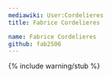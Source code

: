 ```yaml
---
mediawiki: User:Cordelieres
title: Fabrice Cordelieres

name: Fabrice Cordelieres
github: fab2506
---
```

{% include warning/stub %}

